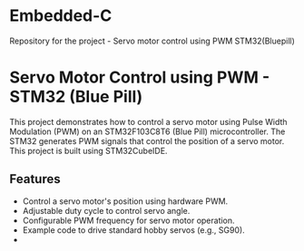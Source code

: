 # Embedded-C
Repository for the project - Servo motor control using PWM STM32(Bluepill)

# Servo Motor Control using PWM - STM32 (Blue Pill)

This project demonstrates how to control a servo motor using Pulse Width Modulation (PWM) on an STM32F103C8T6 (Blue Pill) microcontroller. The STM32 generates PWM signals that control the position of a servo motor. This project is built using STM32CubeIDE.

## Features
- Control a servo motor's position using hardware PWM.
- Adjustable duty cycle to control servo angle.
- Configurable PWM frequency for servo motor operation.
- Example code to drive standard hobby servos (e.g., SG90).
- 
